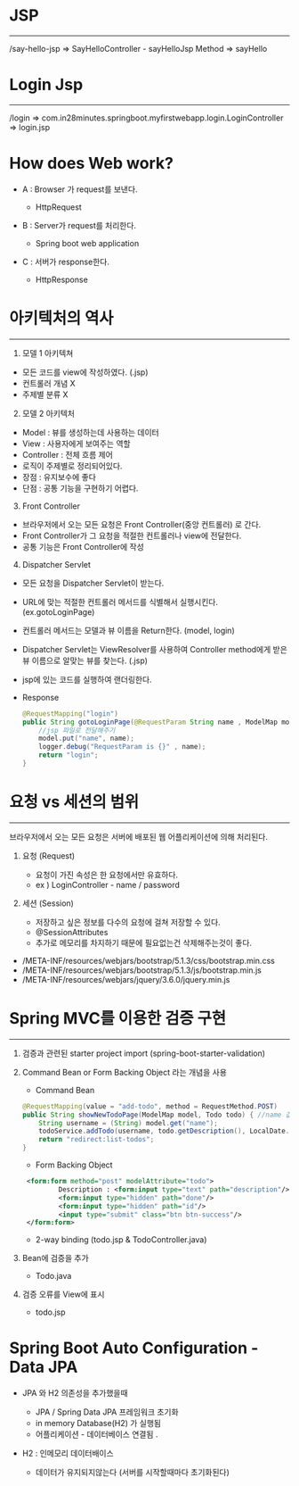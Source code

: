 # JSP

--------

/say-hello-jsp => SayHelloController - sayHelloJsp Method => sayHello

# Login Jsp

--------

/login => com.in28minutes.springboot.myfirstwebapp.login.LoginController => login.jsp

# How does Web work?

- A : Browser 가 request를 보낸다.
  
    - HttpRequest
- B : Server가 request를 처리한다.
    
    - Spring boot web application

- C : 서버가 response한다.
    
    - HttpResponse


# 아키텍처의 역사

--------


1. 모델 1 아키텍쳐
   
  - 모든 코드를 view에 작성하였다. (.jsp)
  - 컨트롤러 개념 X
  - 주제별 분류 X

2. 모델 2 아키텍처
  
  - Model : 뷰를 생성하는데 사용하는 데이터
  - View : 사용자에게 보여주는 역할
  - Controller : 전체 흐름 제어
  - 로직이 주제별로 정리되어있다.
  - 장점 : 유지보수에 좋다
  - 단점 : 공통 기능을 구현하기 어렵다.

3. Front Controller 
  
  - 브라우저에서 오는 모든 요청은 Front Controller(중앙 컨트롤러) 로 간다.
  - Front Controller가 그 요청을 적절한 컨트롤러나 view에 전달한다.
  - 공통 기능은 Front Controller에 작성

4. Dispatcher Servlet

  - 모든 요청을 Dispatcher Servlet이 받는다.
  - URL에 맞는 적절한 컨트롤러 메서드를 식별해서 실행시킨다. (ex.gotoLoginPage)
  - 컨트롤러 메서드는 모델과 뷰 이름을 Return한다. (model, login)
  - Dispatcher Servlet는 ViewResolver를 사용하여 Controller method에게 받은 뷰 이름으로 알맞는 뷰를 찾는다. (.jsp)
  - jsp에 있는 코드를 실행하여 랜더링한다.
  - Response
    
    ~~~java
    @RequestMapping("login")
    public String gotoLoginPage(@RequestParam String name , ModelMap model){
        //jsp 파일로 전달해주기
        model.put("name", name);
        logger.debug("RequestParam is {}" , name);
        return "login";
    }
    ~~~


# 요청 vs 세션의 범위

-----

브라우저에서 오는 모든 요청은 서버에 배포된 웹 어플리케이션에 의해 처리된다.

1. 요청 (Request)

    - 요청이 가진 속성은 한 요청에서만 유효하다. 
    - ex ) LoginController - name / password


2. 세션 (Session)

    - 저장하고 싶은 정보를 다수의 요청에 걸쳐 저장할 수 있다.
    - @SessionAttributes
    - 추가로 메모리를 차지하기 때문에 필요없는건 삭제해주는것이 좋다.



- /META-INF/resources/webjars/bootstrap/5.1.3/css/bootstrap.min.css
- /META-INF/resources/webjars/bootstrap/5.1.3/js/bootstrap.min.js
- /META-INF/resources/webjars/jquery/3.6.0/jquery.min.js

# Spring MVC를 이용한 검증 구현

----------

1. 검증과 관련된 starter project import (spring-boot-starter-validation)
2. Command Bean or Form Backing Object 라는 개념을 사용

    - Command Bean
    ~~~java
   @RequestMapping(value = "add-todo", method = RequestMethod.POST)
    public String showNewTodoPage(ModelMap model, Todo todo) { //name 값을 가져오기 위해 사용
        String username = (String) model.get("name");
        todoService.addTodo(username, todo.getDescription(), LocalDate.now().plusYears(1), false);
        return "redirect:list-todos";
    }
   ~~~
    - Form Backing Object
   ~~~xml
    <form:form method="post" modelAttribute="todo">
            Description : <form:input type="text" path="description"/>
            <form:input type="hidden" path="done"/>
            <form:input type="hidden" path="id"/>
            <input type="submit" class="btn btn-success"/>
    </form:form>
   ~~~

    - 2-way binding (todo.jsp & TodoController.java)
    
3. Bean에 검증을 추가
   
    - Todo.java
4. 검증 오류를 View에 표시
    
    - todo.jsp

# Spring Boot Auto Configuration - Data JPA

- JPA 와 H2 의존성을 추가했을때

  - JPA / Spring Data JPA 프레임워크 초기화
  - in memory Database(H2) 가 실행됨
  - 어플리케이션 - 데이터베이스 연결됨
. 
- H2 : 인메모리 데이터배이스
  
    - 데이터가 유지되지않는다 (서버를 시작할때마다 초기화된다)
